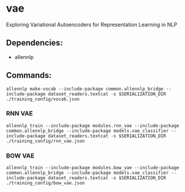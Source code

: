 # vae
Exploring Variational Autoencoders for Representation Learning in NLP

## Dependencies:

* allennlp


## Commands:

```allennlp make-vocab --include-package common.allennlp_bridge --include-package dataset_readers.textcat -s $SERIALIZATION_DIR ./training_config/vocab.json```

### RNN VAE

```allennlp train --include-package modules.rnn_vae --include-package common.allennlp_bridge --include-package models.vae_classifier --include-package dataset_readers.textcat -s $SERIALIZATION_DIR ./training_config/rnn_vae.json```

### BOW VAE
```allennlp train --include-package modules.bow_vae --include-package common.allennlp_bridge --include-package models.vae_classifier --include-package dataset_readers.textcat -s $SERIALIZATION_DIR ./training_config/bow_vae.json```